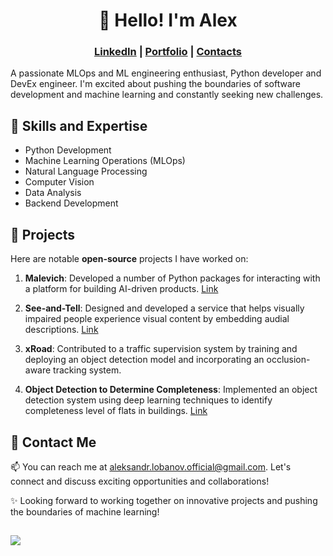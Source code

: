 <div align="center"><h1>👋 Hello! I'm Alex</h1></div>

<div align="center">
<h3><a href="https://www.linkedin.com/in/aleksandr-lobanov-366893273/">LinkedIn</a> | <a href="https://storage.yandexcloud.net/alobanov-personal/Aleksandr_Lobanov_April2024.pdf">Portfolio</a> | <a href="https://alobanov.space">Contacts</a></h3></div>

A passionate MLOps and ML engineering enthusiast, Python developer and DevEx engineer. I'm excited about pushing the boundaries of software development and machine learning and constantly seeking new challenges. 

## 🧠 Skills and Expertise

- Python Development
- Machine Learning Operations (MLOps)
- Natural Language Processing
- Computer Vision
- Data Analysis
- Backend Development

## 💼 Projects

Here are notable **open-source** projects I have worked on:

1. **Malevich**: Developed a number of Python packages for interacting with a platform for building AI-driven products. [Link](https://github.com/MalevichAI/)

2. **See-and-Tell**: Designed and developed a service that helps visually impaired people experience visual content by embedding audial descriptions. [Link](https://github.com/teexone/see-and-tell)

3. **xRoad**: Contributed to a traffic supervision system by training and deploying an object detection model and incorporating an occlusion-aware tracking system. 

4. **Object Detection to Determine Completeness**: Implemented an object detection system using deep learning techniques to identify completeness level of flats in buildings. [Link](https://github.com/orgs/voyager-108/repositories)


## 📘 Contact Me

📫 You can reach me at [aleksandr.lobanov.official@gmail.com](aleksandr.lobanov.official@gmail.com). Let's connect and discuss exciting opportunities and collaborations!

✨ Looking forward to working together on innovative projects and pushing the boundaries of machine learning!

##
<a href="https://visitorbadge.io/status?path=https%3A%2F%2Fgithub.com%2Fteexone%2Fteexone%2F"><img src="https://api.visitorbadge.io/api/visitors?path=https%3A%2F%2Fgithub.com%2Fteexone%2Fteexone%2F&labelColor=%23ff8a65&countColor=%23555555"/></a>

